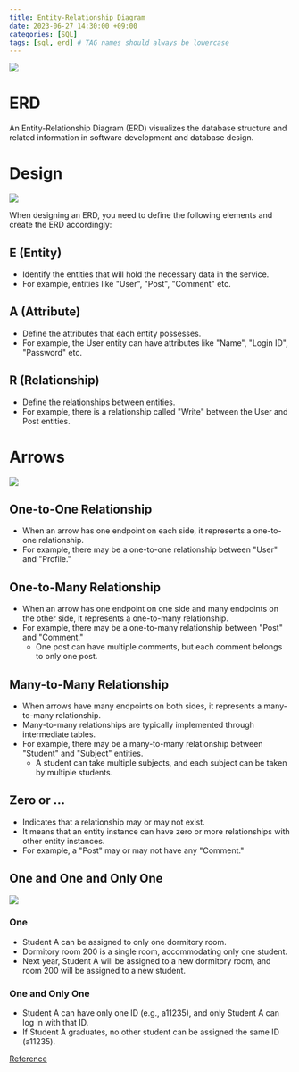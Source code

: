 ```yaml
---
title: Entity-Relationship Diagram
date: 2023-06-27 14:30:00 +09:00
categories: [SQL]
tags: [sql, erd] # TAG names should always be lowercase
---
```


![](https://media.licdn.com/dms/image/C5112AQGGb0EPjIt3VQ/article-cover_image-shrink_600_2000/0/1520108556981?e=2147483647&v=beta&t=ZU2nRFX6_ax1Dy3Bh6PHcSVK0BaYUFW5odysTce6mWQ)

# ERD

An Entity-Relationship Diagram (ERD) visualizes the database structure and related information in software development and database design.

# Design

![](https://velog.velcdn.com/images/jw01987/post/cc2a8eb0-95af-4d19-8e80-7e34eb7c03ad/image.png)

When designing an ERD, you need to define the following elements and create the ERD accordingly:

## E (Entity)

- Identify the entities that will hold the necessary data in the service.
- For example, entities like "User", "Post", "Comment" etc.

## A (Attribute)

- Define the attributes that each entity possesses.
- For example, the User entity can have attributes like "Name", "Login ID", "Password" etc.

## R (Relationship)

- Define the relationships between entities.
- For example, there is a relationship called "Write" between the User and Post entities.

# Arrows

![](https://lucidchart.zendesk.com/hc/article_attachments/360040355051/CardinalityGuide.png)

## One-to-One Relationship

- When an arrow has one endpoint on each side, it represents a one-to-one relationship.
- For example, there may be a one-to-one relationship between "User" and "Profile."

## One-to-Many Relationship

- When an arrow has one endpoint on one side and many endpoints on the other side, it represents a one-to-many relationship.
- For example, there may be a one-to-many relationship between "Post" and "Comment."
  - One post can have multiple comments, but each comment belongs to only one post.

## Many-to-Many Relationship

- When arrows have many endpoints on both sides, it represents a many-to-many relationship.
- Many-to-many relationships are typically implemented through intermediate tables.
- For example, there may be a many-to-many relationship between "Student" and "Subject" entities.
  - A student can take multiple subjects, and each subject can be taken by multiple students.

## Zero or ...

- Indicates that a relationship may or may not exist.
- It means that an entity instance can have zero or more relationships with other entity instances.
- For example, a "Post" may or may not have any "Comment."

## One and One and Only One

![](https://i.stack.imgur.com/lRUbs.png)

### One

- Student A can be assigned to only one dormitory room.
- Dormitory room 200 is a single room, accommodating only one student.
- Next year, Student A will be assigned to a new dormitory room, and room 200 will be assigned to a new student.

### One and Only One

- Student A can have only one ID (e.g., a11235), and only Student A can log in with that ID.
- If Student A graduates, no other student can be assigned the same ID (a11235).

[Reference](https://stackoverflow.com/questions/33781451/crows-feet-one-vs-one-and-only-one)
